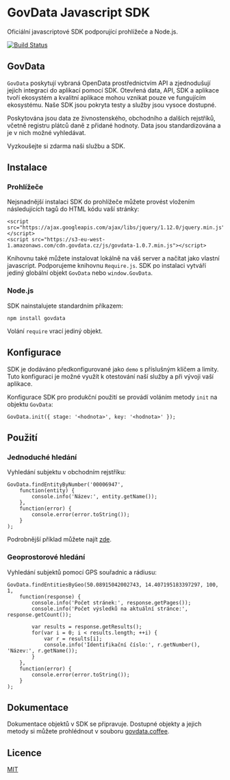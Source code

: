 # GovData Javascript SDK

Oficiální javascriptové SDK podporující prohlížeče a Node.js.

[![Build Status](https://travis-ci.org/hackenbruder/govdata-js.svg)](https://travis-ci.org/hackenbruder/govdata-js)

## GovData

`GovData` poskytují vybraná OpenData prostřednictvím API a zjednodušují jejich integraci do aplikací pomocí SDK. Otevřená data, API, SDK a aplikace tvoří ekosystém a kvalitní aplikace mohou vznikat pouze ve fungujícím ekosystému. Naše SDK jsou pokryta testy a služby jsou vysoce dostupné.

Poskytována jsou data ze živnostenského, obchodního a dalších rejstříků, včetně registru plátců daně z přidané hodnoty. Data jsou standardizována a je v nich možné vyhledávat.

Vyzkoušejte si zdarma naši službu a SDK.

## Instalace
### Prohlížeče

Nejsnadnější instalaci SDK do prohlížeče můžete provést vložením následujících tagů do HTML kódu vaší stránky:

    <script src="https://ajax.googleapis.com/ajax/libs/jquery/1.12.0/jquery.min.js"></script>
	<script src="https://s3-eu-west-1.amazonaws.com/cdn.govdata.cz/js/govdata-1.0.7.min.js"></script>

Knihovnu také můžete instalovat lokálně na váš server a načítat jako vlastní javascript. Podporujeme knihovnu `Require.js`. SDK po instalaci vytváří jediný globální objekt `GovData` nebo `window.GovData`.

### Node.js

SDK nainstalujete standardním příkazem:
	
	npm install govdata

Volání `require` vrací jediný objekt.

## Konfigurace

SDK je dodáváno předkonfigurované jako `demo` s příslušným klíčem a limity. Tuto konfiguraci je možné využít k otestování naší služby a při vývoji vaší aplikace.

Konfigurace SDK pro produkční použití se provádí voláním metody `init` na objektu `GovData`:
	
	GovData.init({ stage: '<hodnota>', key: '<hodnota>' });

## Použití
### Jednoduché hledání

Vyhledání subjektu v obchodním rejstříku:

	GovData.findEntityByNumber('00006947',
		function(entity) {
			console.info('Název:', entity.getName());
		},
		function(error) {
			console.error(error.toString());
		}
	);

Podrobnější příklad můžete najít [zde](https://gist.github.com/hackenbruder/9313b37361efab6391d5).

### Geoprostorové hledání

Vyhledání subjektů pomocí GPS souřadnic a rádiusu:

    GovData.findEntitiesByGeo(50.08915042002743, 14.407195183397297, 100, 1,
        function(response) {
            console.info('Počet stránek:', response.getPages());
            console.info('Počet výsledků na aktuální stránce:', response.getCount());

            var results = response.getResults();
            for(var i = 0; i < results.length; ++i) {
                var r = results[i];
                console.info('Identifikační číslo:', r.getNumber(), 'Název:', r.getName());
            }
        },
        function(error) {
            console.error(error.toString());
        }
    );

## Dokumentace

Dokumentace objektů v SDK se připravuje. Dostupné objekty a jejich metody si můžete prohlédnout v souboru [govdata.coffee](src/govdata.coffee?ts=2).

## Licence

[MIT](LICENSE.md)
